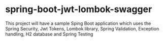 # spring-boot-jwt-lombok-swagger
This project will have a sample Sping Boot application which uses the Spring Security, Jwt Tokens, Lombok library, Spring Validation, Exception handling, H2 database and Spring Testing 
